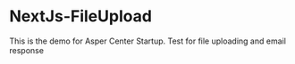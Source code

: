 # NextJs-FileUpload
This is the demo for Asper Center Startup. Test for file uploading and email response

